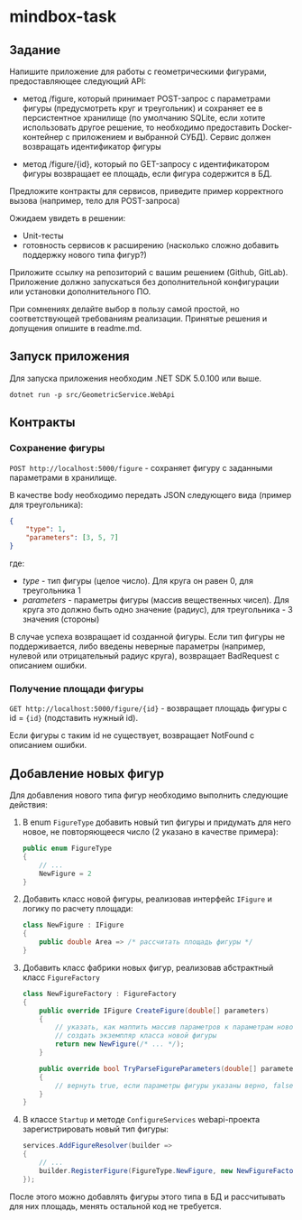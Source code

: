 # mindbox-task

## Задание

Напишите приложение для работы с геометрическими фигурами, предоставляющее следующий API:

- метод /figure, который принимает POST-запрос с параметрами фигуры (предусмотреть круг и треугольник) и сохраняет ее в персистентное хранилище (по умолчанию SQLite, если хотите использовать другое решение, то необходимо предоставить Docker-контейнер с приложением и выбранной СУБД).
Сервис должен возвращать идентификатор фигуры

- метод /figure/{id}, который по GET-запросу с идентификатором фигуры возвращает ее площадь, если фигура содержится в БД.

Предложите контракты для сервисов, приведите пример корректного вызова (например, тело для POST-запроса)

Ожидаем увидеть в решении:

- Unit-тесты
- готовность сервисов к расширению (насколько сложно добавить поддержку нового типа фигур?)

Приложите ссылку на репозиторий с вашим решением (Github, GitLab). Приложение должно запускаться без дополнительной конфигурации или установки дополнительного ПО.

При сомнениях делайте выбор в пользу самой простой, но соответствующей требованиям реализации. Принятые решения и допущения опишите в readme.md.

## Запуск приложения

Для запуска приложения необходим .NET SDK 5.0.100 или выше.

```shell
dotnet run -p src/GeometricService.WebApi
```

## Контракты

### Сохранение фигуры

`POST http://localhost:5000/figure` - сохраняет фигуру с заданными параметрами в хранилище.

В качестве body необходимо передать JSON следующего вида (пример для треугольника):

```json
{
    "type": 1,
    "parameters": [3, 5, 7]
}
```

где:  

- *type* - тип фигуры (целое число). Для круга он равен 0, для треугольника 1
- *parameters* - параметры фигуры (массив вещественных чисел). Для круга это должно быть одно значение (радиус), для треугольника - 3 значения (стороны)

В случае успеха возвращает id созданной фигуры. Если тип фигуры не поддерживается, либо введены неверные параметры (например, нулевой или отрицательный радиус круга), возвращает BadRequest с описанием ошибки.

### Получение площади фигуры

`GET http://localhost:5000/figure/{id}` - возвращает площадь фигуры с id = `{id}` (подставить нужный id).

Если фигуры с таким id не существует, возвращает NotFound с описанием ошибки.

## Добавление новых фигур

Для добавления нового типа фигур необходимо выполнить следующие действия:

1. В enum `FigureType` добавить новый тип фигуры и придумать для него новое, не повторяющееся число (2 указано в качестве примера):

    ```csharp
    public enum FigureType
    {
        // ...
        NewFigure = 2
    }
    ```

1. Добавить класс новой фигуры, реализовав интерфейс `IFigure` и логику по расчету площади:

    ```csharp
    class NewFigure : IFigure
    {
        public double Area => /* рассчитать площадь фигуры */
    }
    ```

1. Добавить класс фабрики новых фигур, реализовав абстрактный класс `FigureFactory`

    ```csharp
    class NewFigureFactory : FigureFactory
    {
        public override IFigure CreateFigure(double[] parameters)
        {
            // указать, как маппить массив параметров к параметрам новой фигуры
            // создать экземпляр класса новой фигуры
            return new NewFigure(/* ... */);
        }

        public override bool TryParseFigureParameters(double[] parameters, out string errorMessage)
        {
            // вернуть true, если параметры фигуры указаны верно, false - если неверно
        }
    }
    ```

1. В классе `Startup` и методе `ConfigureServices` webapi-проекта зарегистрировать новый тип фигуры:

    ```csharp
    services.AddFigureResolver(builder =>
    {
        // ...
        builder.RegisterFigure(FigureType.NewFigure, new NewFigureFactory());
    });
    ```

После этого можно добавлять фигуры этого типа в БД и рассчитывать для них площадь, менять остальной код не требуется.
